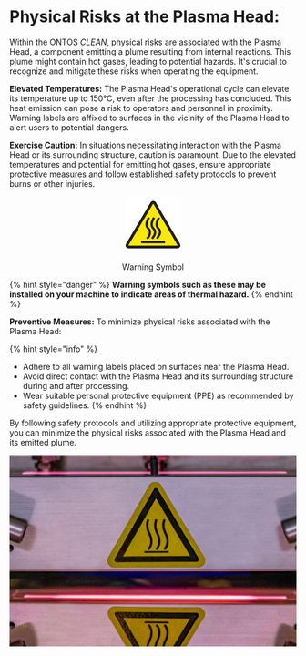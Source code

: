 # Physical Risks at the Plasma Head:

Within the ONTOS _CLEAN_, physical risks are associated with the Plasma Head, a component emitting a plume resulting from internal reactions. This plume might contain hot gases, leading to potential hazards. It's crucial to recognize and mitigate these risks when operating the equipment.

**Elevated Temperatures:** The Plasma Head's operational cycle can elevate its temperature up to 150°C, even after the processing has concluded. This heat emission can pose a risk to operators and personnel in proximity. Warning labels are affixed to surfaces in the vicinity of the Plasma Head to alert users to potential dangers.

**Exercise Caution:** In situations necessitating interaction with the Plasma Head or its surrounding structure, caution is paramount. Due to the elevated temperatures and potential for emitting hot gases, ensure appropriate protective measures and follow established safety protocols to prevent burns or other injuries.

<div align="center">

<figure><img src="../../../.gitbook/assets/2.png" alt="" width="98"><figcaption><p>Warning Symbol</p></figcaption></figure>

</div>

{% hint style="danger" %}
**Warning symbols such as these may be installed on your machine to indicate areas of thermal hazard.**
{% endhint %}

**Preventive Measures:** To minimize physical risks associated with the Plasma Head:

{% hint style="info" %}
* Adhere to all warning labels placed on surfaces near the Plasma Head.
* Avoid direct contact with the Plasma Head and its surrounding structure during and after processing.
* Wear suitable personal protective equipment (PPE) as recommended by safety guidelines.
{% endhint %}

By following safety protocols and utilizing appropriate protective equipment, you can minimize the physical risks associated with the Plasma Head and its emitted plume.

![Plasma Head with Thermal Hazard Symbol](../../../.gitbook/assets/hazard.jpeg)
